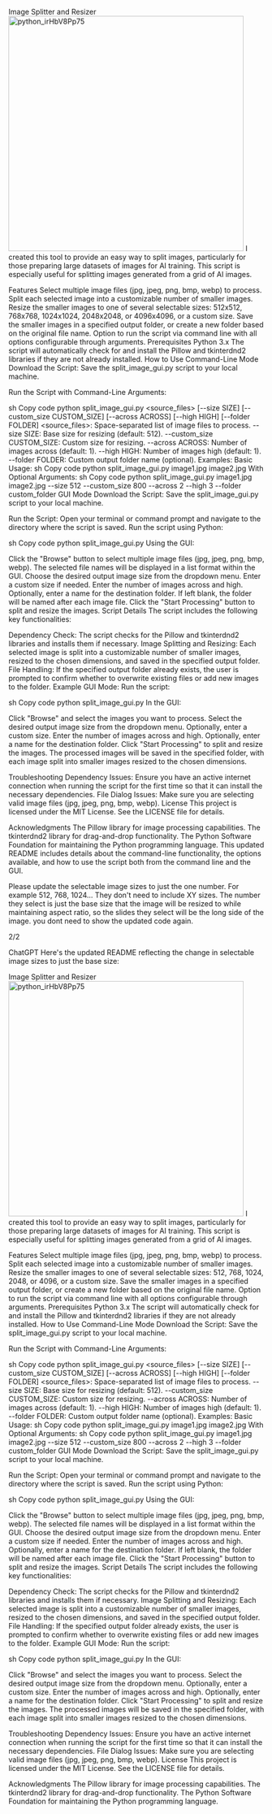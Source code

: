 Image Splitter and Resizer
<img width="463" alt="python_irHbV8Pp75" src="https://github.com/Xerophayze/splitter/assets/113407496/6cec060c-4e33-42c2-a487-8ddb8e2b8569">
I created this tool to provide an easy way to split images, particularly for those preparing large datasets of images for AI training. This script is especially useful for splitting images generated from a grid of AI images.

Features
Select multiple image files (jpg, jpeg, png, bmp, webp) to process.
Split each selected image into a customizable number of smaller images.
Resize the smaller images to one of several selectable sizes: 512x512, 768x768, 1024x1024, 2048x2048, or 4096x4096, or a custom size.
Save the smaller images in a specified output folder, or create a new folder based on the original file name.
Option to run the script via command line with all options configurable through arguments.
Prerequisites
Python 3.x
The script will automatically check for and install the Pillow and tkinterdnd2 libraries if they are not already installed.
How to Use
Command-Line Mode
Download the Script: Save the split_image_gui.py script to your local machine.

Run the Script with Command-Line Arguments:

sh
Copy code
python split_image_gui.py <source_files> [--size SIZE] [--custom_size CUSTOM_SIZE] [--across ACROSS] [--high HIGH] [--folder FOLDER]
<source_files>: Space-separated list of image files to process.
--size SIZE: Base size for resizing (default: 512).
--custom_size CUSTOM_SIZE: Custom size for resizing.
--across ACROSS: Number of images across (default: 1).
--high HIGH: Number of images high (default: 1).
--folder FOLDER: Custom output folder name (optional).
Examples:
Basic Usage:
sh
Copy code
python split_image_gui.py image1.jpg image2.jpg
With Optional Arguments:
sh
Copy code
python split_image_gui.py image1.jpg image2.jpg --size 512 --custom_size 800 --across 2 --high 3 --folder custom_folder
GUI Mode
Download the Script: Save the split_image_gui.py script to your local machine.

Run the Script: Open your terminal or command prompt and navigate to the directory where the script is saved. Run the script using Python:

sh
Copy code
python split_image_gui.py
Using the GUI:

Click the "Browse" button to select multiple image files (jpg, jpeg, png, bmp, webp).
The selected file names will be displayed in a list format within the GUI.
Choose the desired output image size from the dropdown menu.
Enter a custom size if needed.
Enter the number of images across and high.
Optionally, enter a name for the destination folder. If left blank, the folder will be named after each image file.
Click the "Start Processing" button to split and resize the images.
Script Details
The script includes the following key functionalities:

Dependency Check: The script checks for the Pillow and tkinterdnd2 libraries and installs them if necessary.
Image Splitting and Resizing: Each selected image is split into a customizable number of smaller images, resized to the chosen dimensions, and saved in the specified output folder.
File Handling: If the specified output folder already exists, the user is prompted to confirm whether to overwrite existing files or add new images to the folder.
Example
GUI Mode:
Run the script:

sh
Copy code
python split_image_gui.py
In the GUI:

Click "Browse" and select the images you want to process.
Select the desired output image size from the dropdown menu.
Optionally, enter a custom size.
Enter the number of images across and high.
Optionally, enter a name for the destination folder.
Click "Start Processing" to split and resize the images.
The processed images will be saved in the specified folder, with each image split into smaller images resized to the chosen dimensions.

Troubleshooting
Dependency Issues: Ensure you have an active internet connection when running the script for the first time so that it can install the necessary dependencies.
File Dialog Issues: Make sure you are selecting valid image files (jpg, jpeg, png, bmp, webp).
License
This project is licensed under the MIT License. See the LICENSE file for details.

Acknowledgments
The Pillow library for image processing capabilities.
The tkinterdnd2 library for drag-and-drop functionality.
The Python Software Foundation for maintaining the Python programming language.
This updated README includes details about the command-line functionality, the options available, and how to use the script both from the command line and the GUI.

Please update the selectable image sizes to just the one number. For example 512, 768, 1024... They don't need to include XY sizes. The number they select is just the base size that the image will be resized to while maintaining aspect ratio, so the slides they select will be the long side of the image. you dont need to show the updated code again.

2/2

ChatGPT
Here's the updated README reflecting the change in selectable image sizes to just the base size:

Image Splitter and Resizer
<img width="463" alt="python_irHbV8Pp75" src="https://github.com/Xerophayze/splitter/assets/113407496/6cec060c-4e33-42c2-a487-8ddb8e2b8569">
I created this tool to provide an easy way to split images, particularly for those preparing large datasets of images for AI training. This script is especially useful for splitting images generated from a grid of AI images.

Features
Select multiple image files (jpg, jpeg, png, bmp, webp) to process.
Split each selected image into a customizable number of smaller images.
Resize the smaller images to one of several selectable sizes: 512, 768, 1024, 2048, or 4096, or a custom size.
Save the smaller images in a specified output folder, or create a new folder based on the original file name.
Option to run the script via command line with all options configurable through arguments.
Prerequisites
Python 3.x
The script will automatically check for and install the Pillow and tkinterdnd2 libraries if they are not already installed.
How to Use
Command-Line Mode
Download the Script: Save the split_image_gui.py script to your local machine.

Run the Script with Command-Line Arguments:

sh
Copy code
python split_image_gui.py <source_files> [--size SIZE] [--custom_size CUSTOM_SIZE] [--across ACROSS] [--high HIGH] [--folder FOLDER]
<source_files>: Space-separated list of image files to process.
--size SIZE: Base size for resizing (default: 512).
--custom_size CUSTOM_SIZE: Custom size for resizing.
--across ACROSS: Number of images across (default: 1).
--high HIGH: Number of images high (default: 1).
--folder FOLDER: Custom output folder name (optional).
Examples:
Basic Usage:
sh
Copy code
python split_image_gui.py image1.jpg image2.jpg
With Optional Arguments:
sh
Copy code
python split_image_gui.py image1.jpg image2.jpg --size 512 --custom_size 800 --across 2 --high 3 --folder custom_folder
GUI Mode
Download the Script: Save the split_image_gui.py script to your local machine.

Run the Script: Open your terminal or command prompt and navigate to the directory where the script is saved. Run the script using Python:

sh
Copy code
python split_image_gui.py
Using the GUI:

Click the "Browse" button to select multiple image files (jpg, jpeg, png, bmp, webp).
The selected file names will be displayed in a list format within the GUI.
Choose the desired output image size from the dropdown menu.
Enter a custom size if needed.
Enter the number of images across and high.
Optionally, enter a name for the destination folder. If left blank, the folder will be named after each image file.
Click the "Start Processing" button to split and resize the images.
Script Details
The script includes the following key functionalities:

Dependency Check: The script checks for the Pillow and tkinterdnd2 libraries and installs them if necessary.
Image Splitting and Resizing: Each selected image is split into a customizable number of smaller images, resized to the chosen dimensions, and saved in the specified output folder.
File Handling: If the specified output folder already exists, the user is prompted to confirm whether to overwrite existing files or add new images to the folder.
Example
GUI Mode:
Run the script:

sh
Copy code
python split_image_gui.py
In the GUI:

Click "Browse" and select the images you want to process.
Select the desired output image size from the dropdown menu.
Optionally, enter a custom size.
Enter the number of images across and high.
Optionally, enter a name for the destination folder.
Click "Start Processing" to split and resize the images.
The processed images will be saved in the specified folder, with each image split into smaller images resized to the chosen dimensions.

Troubleshooting
Dependency Issues: Ensure you have an active internet connection when running the script for the first time so that it can install the necessary dependencies.
File Dialog Issues: Make sure you are selecting valid image files (jpg, jpeg, png, bmp, webp).
License
This project is licensed under the MIT License. See the LICENSE file for details.

Acknowledgments
The Pillow library for image processing capabilities.
The tkinterdnd2 library for drag-and-drop functionality.
The Python Software Foundation for maintaining the Python programming language.

